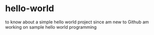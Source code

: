 # hello-world
to know about a simple hello world project
since am new to Github am working on sample hello world programming
